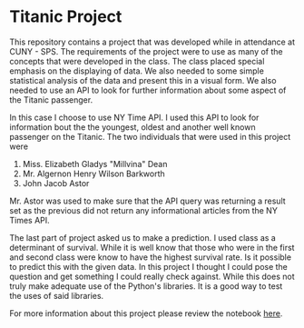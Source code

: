 # Titanic Project

This repository contains a project that was developed while in attendance at CUNY - SPS.  The requirements of the project were to use as many of the concepts that were developed in the class.  The class placed special emphasis on the displaying of data.  We also needed to some simple statistical analysis of the data and present this in a visual form.  We also needed to use an API to look for further information about some aspect of the Titanic passenger.

In this case I choose to use NY Time API.  I used this API to look for information bout the the youngest, oldest and another well known passenger on the Titanic.  The two individuals that were used in this project were
1) Miss. Elizabeth Gladys "Millvina" Dean
2) Mr. Algernon Henry Wilson Barkworth
3) John Jacob Astor

Mr. Astor was used to make sure that the API query was returning a result set as the previous did not return any informational articles from the NY Times API. 

The last part of project asked us to make a prediction.  I used class as a determinant of survival.  While it is well know that those who were in the first and second class were know to have the highest survival rate.  Is it possible to predict this with the given data.  In this project I thought I could pose the question and get something I could really check against.  While this does not truly make adequate use of the Python's libraries.  It is a good way to test the uses of said libraries.

For more information about this project please review the notebook [here](https://github.com/HeinoPortfolio/Python/blob/master/Titanic%20Project/Titanic%20Final%20Project.ipynb).
